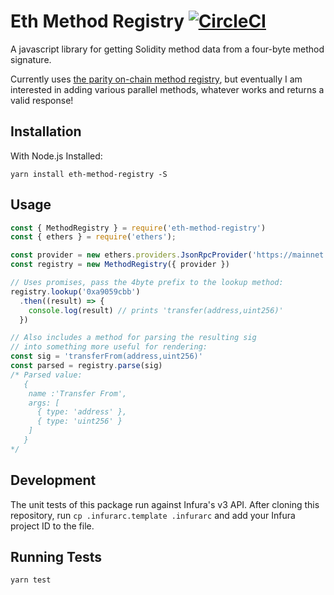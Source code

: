 # Eth Method Registry [![CircleCI](https://circleci.com/gh/danfinlay/eth-method-registry.svg?style=svg)](https://circleci.com/gh/danfinlay/eth-method-registry)

A javascript library for getting Solidity method data from a four-byte method signature.

Currently uses [the parity on-chain method registry](https://www.bokconsulting.com.au/blog/a-quick-look-at-paritys-signature-registry-contract/), but eventually I am interested in adding various parallel methods, whatever works and returns a valid response!

## Installation

With Node.js Installed:

`yarn install eth-method-registry -S`

## Usage

```javascript
const { MethodRegistry } = require('eth-method-registry')
const { ethers } = require('ethers');

const provider = new ethers.providers.JsonRpcProvider('https://mainnet.infura.io/v3/YOUR-PROJECT-ID')
const registry = new MethodRegistry({ provider })

// Uses promises, pass the 4byte prefix to the lookup method:
registry.lookup('0xa9059cbb')
  .then((result) => {
    console.log(result) // prints 'transfer(address,uint256)'
  })

// Also includes a method for parsing the resulting sig
// into something more useful for rendering:
const sig = 'transferFrom(address,uint256)'
const parsed = registry.parse(sig)
/* Parsed value:
   {
    name :'Transfer From',
    args: [
      { type: 'address' },
      { type: 'uint256' }
    ]
   }
*/
```

## Development

The unit tests of this package run against Infura's v3 API.
After cloning this repository, run `cp .infurarc.template .infurarc` and add your Infura project ID to the file.

## Running Tests

```bash
yarn test
```
